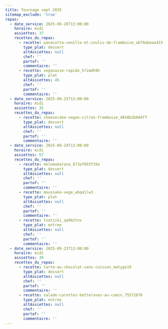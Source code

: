 ```yaml
---
title: Tournage sept 2025
sitemap_exclude: 'true'
repas:
  - date_service: 2025-09-26T13:00:00
    horaire: midi
    assiettes: 37
    recettes_du_repas:
      - recette: panacotta-vanille-et-coulis-de-framboise_ab79abeaa423
        type_plat: dessert
        altAssiettes: null
        chef: ''
        partof: ''
        commentaire: ''
      - recette: veganaise-rapide_h7imdh9h
        type_plat: plat
        altAssiettes: 45
        chef: ''
        partof: ''
        commentaire: ''
  - date_service: 2025-09-25T13:00:00
    horaire: midi
    assiettes: 35
    recettes_du_repas:
      - recette: cheesecake-vegan-citron-framboise_4858b2b684ff
        type_plat: dessert
        altAssiettes: null
        chef: ''
        partof: ''
        commentaire: ''
  - date_service: 2025-09-24T13:00:00
    horaire: midi
    assiettes: 57
    recettes_du_repas:
      - recette: melomakarona_873af893f35e
        type_plat: dessert
        altAssiettes: null
        chef: ''
        partof: ''
        commentaire: ''
      - recette: moussaka-vege_wbq41lw3
        type_plat: plat
        altAssiettes: null
        chef: ''
        partof: ''
        commentaire: ''
      - recette: tzatziki_qa0b2tnv
        type_plat: entree
        altAssiettes: null
        chef: ''
        partof: ''
        commentaire: ''
  - date_service: 2025-09-23T13:00:00
    horaire: midi
    assiettes: 39
    recettes_du_repas:
      - recette: tarte-au-chocolat-sans-cuisson_matyge19
        type_plat: dessert
        altAssiettes: null
        chef: ''
        partof: ''
        commentaire: ''
      - recette: salade-carottes-betteraves-au-cumin_75572676
        type_plat: entree
        altAssiettes: null
        chef: ''
        partof: ''
        commentaire: ''
---
```


